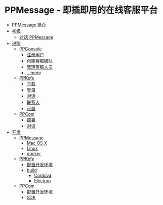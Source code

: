 # PPMessage - 即插即用的在线客服平台

* [PPMessage 简介](introduction.md)
* [初级](part1/README.md)
  * [对话 PPMessage](part1/chat-with-ppmessage.md)
* [进阶](part2/README.md)
  * [PPConsole](part2/ppconsole/README.md)
    * [注册用户](part2/ppconsole/sign-up.md)
    * [创建客服团队](part2/ppconsole/create-service-team.md)
    * [管理客服人员](part2/ppconsole/arrange-team-member.md)
    * [...more]()
  * [PPKefu](part2/ppkefu/README.md)
    * [下载](part2/ppkefu/download-ppkefu.md)
    * [登录](part2/ppkefu/sign-in.md)
    * [对话](part2/ppkefu/conversations.md)
    * [联系人](part2/ppkefu/contacts.md)
    * [设置](part2/ppkefu/settings.md)
  * [PPCom](part2/ppcom/README.md)
    * [部署](part2/ppcom/deploy-ppcom.md)
    * [对话](part2/ppcom/chat.md)
* [开发](part3/README.md)
  * [PPMessage](part3/deploy-ppmessage/README.md)
    * [Mac OS X](part3/deploy-ppmessage/deploy-ppmessage-on-mac.md)
    * [Linux](part3/deploy-ppmessage/deploy-ppmessage-on-linux.md)
    * [docker](part3/deploy-ppmessage/deploy-ppmessage-with-docker.md)
  * [PPKefu](part3/ppkefu/README.md)
    * [配置开发环境](part3/ppkefu/set-up-environment.md)
    * [build](part3/ppkefu/build.md)
      * [Cordova](part3/ppkefu/cordova.md)
      * [Electron](part3/ppkefu/electron.md)
  * [PPCom]()
    * [配置开发环境]()
    * [SDK]()
